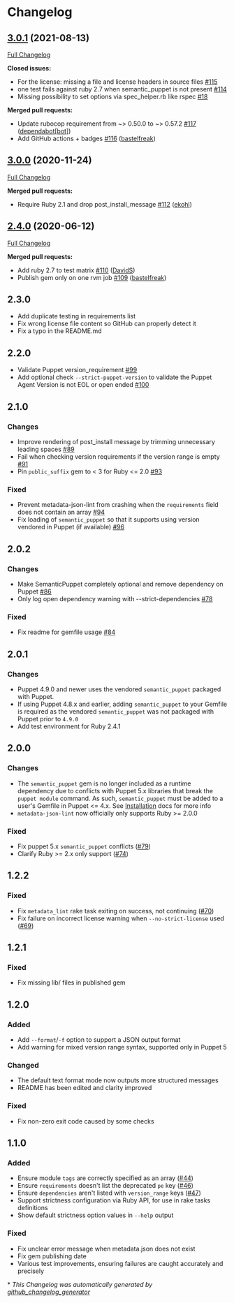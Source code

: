 # Changelog

## [3.0.1](https://github.com/voxpupuli/metadata-json-lint/tree/3.0.1) (2021-08-13)

[Full Changelog](https://github.com/voxpupuli/metadata-json-lint/compare/3.0.0...3.0.1)

**Closed issues:**

- For the license: missing a file and license headers in source files [\#115](https://github.com/voxpupuli/metadata-json-lint/issues/115)
- one test fails against ruby 2.7 when semantic\_puppet is not present [\#114](https://github.com/voxpupuli/metadata-json-lint/issues/114)
- Missing possibility to set options via spec\_helper.rb like rspec [\#18](https://github.com/voxpupuli/metadata-json-lint/issues/18)

**Merged pull requests:**

- Update rubocop requirement from ~\> 0.50.0 to ~\> 0.57.2 [\#117](https://github.com/voxpupuli/metadata-json-lint/pull/117) ([dependabot[bot]](https://github.com/apps/dependabot))
- Add GitHub actions + badges [\#116](https://github.com/voxpupuli/metadata-json-lint/pull/116) ([bastelfreak](https://github.com/bastelfreak))

## [3.0.0](https://github.com/voxpupuli/metadata-json-lint/tree/3.0.0) (2020-11-24)

[Full Changelog](https://github.com/voxpupuli/metadata-json-lint/compare/2.4.0...3.0.0)

**Merged pull requests:**

- Require Ruby 2.1 and drop post\_install\_message [\#112](https://github.com/voxpupuli/metadata-json-lint/pull/112) ([ekohl](https://github.com/ekohl))

## [2.4.0](https://github.com/voxpupuli/metadata-json-lint/tree/2.4.0) (2020-06-12)

[Full Changelog](https://github.com/voxpupuli/metadata-json-lint/compare/2.3.0...2.4.0)

**Merged pull requests:**

- Add ruby 2.7 to test matrix [\#110](https://github.com/voxpupuli/metadata-json-lint/pull/110) ([DavidS](https://github.com/DavidS))
- Publish gem only on one rvm job [\#109](https://github.com/voxpupuli/metadata-json-lint/pull/109) ([bastelfreak](https://github.com/bastelfreak))

## 2.3.0

* Add duplicate testing in requirements list
* Fix wrong license file content so GitHub can properly detect it
* Fix a typo in the README.md

## 2.2.0

* Validate Puppet version_requirement [#99](https://github.com/voxpupuli/metadata-json-lint/issues/99)
* Add optional check `--strict-puppet-version` to validate the Puppet Agent Version is not EOL or open ended [#100](https://github.com/voxpupuli/metadata-json-lint/pull/100)

## 2.1.0

### Changes

* Improve rendering of post\_install message by trimming unnecessary leading
  spaces [#89](https://github.com/voxpupuli/metadata-json-lint/pull/89)
* Fail when checking version requirements if the version range is empty
  [#91](https://github.com/voxpupuli/metadata-json-lint/pull/91)
* Pin `public_suffix` gem to < 3 for Ruby <= 2.0
  [#93](https://github.com/voxpupuli/metadata-json-lint/pull/93)

### Fixed

* Prevent metadata-json-lint from crashing when the `requirements` field does
  not contain an array
  [#94](https://github.com/voxpupuli/metadata-json-lint/pull/94)
* Fix loading of `semantic_puppet` so that it supports using version vendored
  in Puppet (if available)
  [#96](https://github.com/voxpupuli/metadata-json-lint/pull/96)

## 2.0.2

### Changes

* Make SemanticPuppet completely optional and remove dependency on Puppet [#86](https://github.com/voxpupuli/metadata-json-lint/pull/86)
* Only log open dependency warning with --strict-dependencies [#78](https://github.com/voxpupuli/metadata-json-lint/pull/78)

### Fixed

* Fix readme for gemfile usage [#84](https://github.com/voxpupuli/metadata-json-lint/pull/84)

## 2.0.1

### Changes

* Puppet 4.9.0 and newer uses the vendored `semantic_puppet` packaged with Puppet.
* If using Puppet 4.8.x and earlier, adding `semantic_puppet` to your Gemfile is required
as the vendored `semantic_puppet` was not packaged with Puppet prior to `4.9.0`
* Add test environment for Ruby 2.4.1 

## 2.0.0

### Changes

* The `semantic_puppet` gem is no longer included as a runtime dependency due to conflicts with Puppet 5.x libraries that break the `puppet module` command. As such, `semantic_puppet` must be added to a user's Gemfile in Puppet <= 4.x. See [Installation](https://github.com/voxpupuli/metadata-json-lint#installation) docs for more info
* `metadata-json-lint` now officially only supports Ruby >= 2.0.0

### Fixed

* Fix puppet 5.x `semantic_puppet` conflicts ([#79](https://github.com/voxpupuli/metadata-json-lint/issues/79))
* Clarify Ruby >= 2.x only support ([#74](https://github.com/voxpupuli/metadata-json-lint/issues/74))

## 1.2.2

### Fixed

* Fix `metadata_lint` rake task exiting on success, not continuing ([#70](https://github.com/voxpupuli/metadata-json-lint/issues/70))
* Fix failure on incorrect license warning when `--no-strict-license` used ([#69](https://github.com/voxpupuli/metadata-json-lint/issues/69))

## 1.2.1

### Fixed

* Fix missing lib/ files in published gem

## 1.2.0

### Added

* Add `--format`/`-f` option to support a JSON output format
* Add warning for mixed version range syntax, supported only in Puppet 5

### Changed

* The default text format mode now outputs more structured messages
* README has been edited and clarity improved

### Fixed

* Fix non-zero exit code caused by some checks

## 1.1.0

### Added

* Ensure module `tags` are correctly specified as an array ([#44](https://github.com/voxpupuli/metadata-json-lint/issues/44))
* Ensure `requirements` doesn't list the deprecated `pe` key ([#46](https://github.com/voxpupuli/metadata-json-lint/issues/46))
* Ensure `dependencies` aren't listed with `version_range` keys ([#47](https://github.com/voxpupuli/metadata-json-lint/issues/47))
* Support strictness configuration via Ruby API, for use in rake tasks definitions
* Show default strictness option values in `--help` output

### Fixed

* Fix unclear error message when metadata.json does not exist
* Fix gem publishing date
* Various test improvements, ensuring failures are caught accurately and precisely


\* *This Changelog was automatically generated by [github_changelog_generator](https://github.com/github-changelog-generator/github-changelog-generator)*
